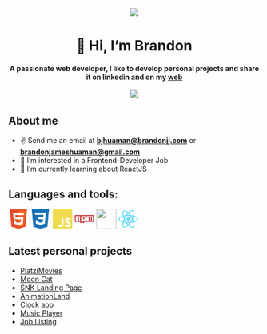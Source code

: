 <div align="center">
  <img src="https://media.giphy.com/media/h408T6Y5GfmXBKW62l/giphy.gif"/>
  <h1 align="center">
    👋 Hi, I’m Brandon
  </h1>
</div>

<h4 align="center">A passionate web developer, I like to develop personal projects and share it on linkedin and on my <a href="https://www.brandonjj.com">web</a></h4>

<div align="center">
  <a href="https://www.linkedin.com/in/brandonjj/">
    <img src="https://img.shields.io/badge/%23-linkedin-blue"/>
  </a>
</div>

## About me
- ✌ Send me an email at **bjhuaman@brandonjj.com** or **brandonjameshuaman@gmail.com**
- 👀 I’m interested in a Frontend-Developer Job
- 🌱 I’m currently learning about ReactJS

## Languages and tools:

<div>
  <img src="https://github.com/devicons/devicon/blob/master/icons/html5/html5-original.svg" width="40px" height="40px"/>
  <img src="https://github.com/devicons/devicon/blob/master/icons/css3/css3-plain.svg" width="40px" height="40px"/>
  <img src="https://github.com/devicons/devicon/blob/master/icons/javascript/javascript-plain.svg" width="40px" height="40px"/>
  <img src="https://github.com/devicons/devicon/blob/master/icons/npm/npm-original-wordmark.svg" width="40px" height="40px"/>
  <img src="https://upload.wikimedia.org/wikipedia/commons/thumb/f/f1/Vitejs-logo.svg/2078px-Vitejs-logo.svg.png" width="40px" height="40px"/>
  <img src="https://github.com/devicons/devicon/blob/master/icons/react/react-original.svg" width="40px" height="40px"/>
</div>

## Latest personal projects
- [PlatziMovies](https://eloquent-heliotrope-b5021d.netlify.app/)
- [Moon Cat](https://brandon328.github.io/curso-API-REST-JS/)
- [SNK Landing Page](https://brandon328.github.io/curso-asincronismo-js/)
- [AnimationLand](https://brandon328.github.io/AnimationLandCSS/)
- [Clock app](https://brandon328.github.io/Clock-app/) 
- [Music Player](https://brandon328.github.io/music-player/) 
- [Job Listing](https://brandon328.github.io/Reto8-Job-listings/) 
